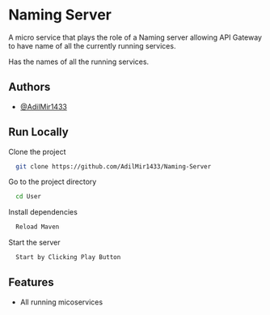 
# Naming Server

A micro service that plays the role of a Naming server allowing API Gateway to have name of all the currently running services.

Has the names of all the running services.




## Authors

- [@AdilMir1433](https://github.com/AdilMir1433)


## Run Locally

Clone the project

```bash
  git clone https://github.com/AdilMir1433/Naming-Server
```

Go to the project directory

```bash
  cd User
```

Install dependencies

```bash
  Reload Maven
```

Start the server

```bash
  Start by Clicking Play Button
```


## Features

- All running micoservices

